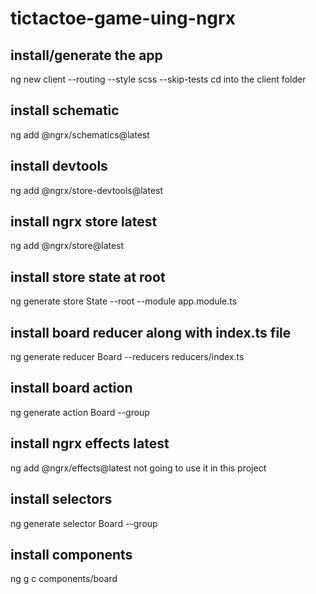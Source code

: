 # tictactoe-game-uing-ngrx

## install/generate the app
ng new client --routing --style scss --skip-tests
cd into the client folder

## install schematic
ng add @ngrx/schematics@latest

## install devtools
ng add @ngrx/store-devtools@latest

## install ngrx store latest
ng add @ngrx/store@latest

## install store state at root
ng generate store State --root --module app.module.ts

## install board reducer along with index.ts file
ng generate reducer Board --reducers reducers/index.ts

## install board action
ng generate action Board --group

## install ngrx effects latest
ng add @ngrx/effects@latest  not going to use it in this project

## install selectors
ng generate selector Board --group

## install components
ng g c components/board


